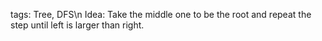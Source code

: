 tags: Tree, DFS\n
Idea: Take the middle one to be the root and repeat the step until left is larger than right.
